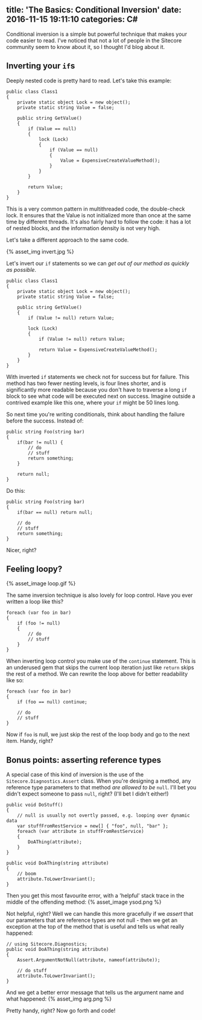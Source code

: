 title: 'The Basics: Conditional Inversion'
date: 2016-11-15 19:11:10
categories: C#
---

Conditional inversion is a simple but powerful technique that makes your code easier to read. I've noticed that not a lot of people in the Sitecore community seem to know about it, so I thought I'd blog about it.

## Inverting your `if`s

Deeply nested code is pretty hard to read. Let's take this example:

	public class Class1
	{
		private static object Lock = new object();
		private static string Value = false;

		public string GetValue()
		{
			if (Value == null)
			{
				lock (Lock)
				{
					if (Value == null)
					{
						Value = ExpensiveCreateValueMethod();
					}
				}
			}

			return Value;
		}
	}

This is a very common pattern in multithreaded code, the double-check lock. It ensures that the Value is not initialized more than once at the same time by different threads. It's also fairly hard to follow the code: it has a lot of nested blocks, and the information density is not very high.

Let's take a different approach to the same code.

{% asset_img invert.jpg %}

Let's invert our `if` statements so we can _get out of our method as quickly as possible_.

	public class Class1
	{
		private static object Lock = new object();
		private static string Value = false;

		public string GetValue()
		{
			if (Value != null) return Value;
			
			lock (Lock)
			{
				if (Value != null) return Value;
				
				return Value = ExpensiveCreateValueMethod();
			}
		}
	}

With inverted `if` statements we check not for success but for failure. This method has two fewer nesting levels, is four lines shorter, and is significantly more readable because you don't have to traverse a long `if` block to see what code will be executed next on success. Imagine outside a contrived example like this one, where your `if` might be 50 lines long.

So next time you're writing conditionals, think about handling the failure before the success. Instead of:

	public string Foo(string bar) 
	{
		if(bar != null) {
			// do
			// stuff
			return something;
		}

		return null;
	}

Do this:

	public string Foo(string bar) 
	{
		if(bar == null) return null;

		// do
		// stuff
		return something;
	}

Nicer, right?

## Feeling loopy?

{% asset_image loop.gif %}

The same inversion technique is also lovely for loop control. Have you ever written a loop like this?

	foreach (var foo in bar)
	{
		if (foo != null)
		{
			// do
			// stuff
		}
	}

When inverting loop control you make use of the `continue` statement. This is an underused gem that skips the current loop iteration just like `return` skips the rest of a method. We can rewrite the loop above for better readability like so:

	foreach (var foo in bar)
	{
		if (foo == null) continue;
		
		// do
		// stuff
	}

Now if `foo` is null, we just skip the rest of the loop body and go to the next item. Handy, right?

## Bonus points: asserting reference types

A special case of this kind of inversion is the use of the `Sitecore.Diagnostics.Assert` class. When you're designing a method, any reference type parameters to that method _are allowed to be_ `null`. I'll bet you didn't expect someone to pass `null`, right? (I'll bet I didn't either!)

	public void DoStuff()
	{
		// null is usually not overtly passed, e.g. looping over dynamic data
		var stuffFromRestService = new[] { "foo", null, "bar" };
		foreach (var attribute in stuffFromRestService)
		{
			DoAThing(attribute);
		}
	}

	public void DoAThing(string attribute)
	{
		// boom
		attribute.ToLowerInvariant();
	}

Then you get this most favourite error, with a 'helpful' stack trace in the middle of the offending method:
{% asset_image ysod.png %}

Not helpful, right? Well we can handle this more gracefully if we _assert_ that our parameters that are reference types are not null - then we get an exception at the top of the method that is useful and tells us what really happened:

	// using Sitecore.Diagnostics;
	public void DoAThing(string attribute) 
	{
		Assert.ArgumentNotNull(attribute, nameof(attribute));

		// do stuff
		attribute.ToLowerInvariant();
	}

And we get a better error message that tells us the argument name and what happened:
{% asset_img arg.png %}

Pretty handy, right? Now go forth and code!